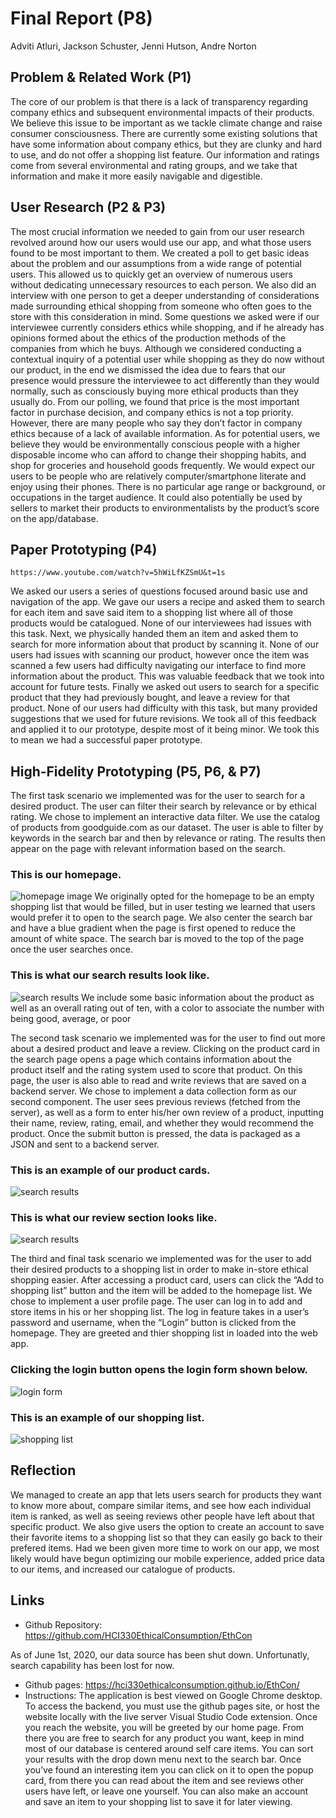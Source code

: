# Final Report (P8) 
Adviti Atluri, Jackson Schuster, Jenni Hutson, Andre Norton

## Problem & Related Work (P1)
The core of our problem is that there is a lack of transparency regarding company ethics and subsequent environmental impacts of their products. We believe this issue to be important as we tackle climate change and raise consumer consciousness. There are currently some existing solutions that have some information about company ethics, but they are clunky and hard to use, and do not offer a shopping list feature. Our information and ratings come from several environmental and rating groups, and we take that information and make it more easily navigable and digestible.

## User Research (P2 & P3)
The most crucial information we needed to gain from our user research revolved around how our users would use our app, and what those users found to be most important to them. We created a poll to get basic ideas about the problem and our assumptions from a wide range of potential users. This allowed us to quickly get an overview of numerous users without dedicating unnecessary resources to each person. We also did an interview with one person to get a deeper understanding of considerations made surrounding ethical shopping from someone who often goes to the store with this consideration in mind. Some questions we asked were if our interviewee currently considers ethics while shopping, and if he already has opinions formed about the ethics of the production methods of the companies from which he buys. Although we considered conducting a contextual inquiry of a potential user while shopping as they do now without our product, in the end we dismissed the idea due to fears that our presence would pressure the interviewee to act differently than they would normally, such as consciously buying more ethical products than they usually do. From our polling, we found that price is the most important factor in purchase decision, and company ethics is not a top priority. However, there are many people who say they don’t factor in company ethics because of a lack of available information. As for potential users, we believe they would be environmentally conscious people with a higher disposable income who can afford to change their shopping habits, and shop for groceries and household goods frequently. We would expect our users to be people who are relatively computer/smartphone literate and enjoy using their phones. There is no particular age range or background, or occupations in the target audience. It could also potentially be used by sellers to market their products to environmentalists by the product’s score on the app/database.

## Paper Prototyping (P4)
	https://www.youtube.com/watch?v=5hWiLfKZSmU&t=1s
We asked our users a series of questions focused around basic use and navigation of the app. We gave our users a recipe and asked them to search for each item and save said item to a shopping list where all of those products would be catalogued. None of our interviewees had issues with this task. Next, we physically handed them an item and asked them to search for more information about that product by scanning it. None of our users had issues with scanning our product, however once the item was scanned a few users had difficulty navigating our interface to find more information about the product. This was valuable feedback that we took into account for future tests. Finally we asked out users to search for a specific product that they had previously bought, and leave a review for that product. None of our users had difficulty with this task, but many provided suggestions that we used for future revisions. We took all of this feedback and applied it to our prototype, despite most of it being minor. We took this to mean we had a successful paper prototype.

## High-Fidelity Prototyping (P5, P6, & P7)
The first task scenario we implemented was for the user to search for a desired product. The user can filter their search by relevance or by ethical rating. We chose to implement an interactive data filter. We use the catalog of products from goodguide.com as our dataset. The user is able to filter by keywords in the search bar and then by relevance or rating. The results then appear on the page with relevant information based on the search.

### This is our homepage.
![homepage image](homepage.png)
We originally opted for the homepage to be an empty shopping list that would be filled, but in user testing we learned that users would prefer it to open to the search page. We also center the search bar and have a blue gradient when the page is first opened to reduce the amount of white space. The search bar is moved to the top of the page once the user searches once.

### This is what our search results look like.
![search results](searchresult.png)
We include some basic information about the product as well as an overall rating out of ten, with a color to associate the number with being good, average, or poor

The second task scenario we implemented was for the user to find out more about a desired product and leave a review. Clicking on the product card in the search page opens a page which contains information about the product itself and the rating system used to score that product. On this page, the user is also able to read and write reviews that are saved on a backend server. We chose to implement a data collection form as our second component. The user sees previous reviews (fetched from the server), as well as a form to enter his/her own review of a product, inputting their name, review, rating, email, and whether they would recommend the product. Once the submit button is pressed, the data is packaged as a JSON and sent to a backend server.

### This is an example of our product cards.
![search results](productpage.png)

### This is what our review section looks like.
![search results](productpage2.png)

The third and final task scenario we implemented was for the user to add their desired products to a shopping list in order to make in-store ethical shopping easier. After accessing a product card, users can click the “Add to shopping list” button and the item will be added to the homepage list. We chose to implement a user profile page. The user can log in to add and store items in his or her shopping list. The log in feature takes in a user’s password and username, when the “Login” button is clicked from the homepage. They are greeted and thier shopping list in loaded into the web app.

### Clicking the login button opens the login form shown below.
![login form](loginform.png)

### This is an example of our shopping list.
![shopping list](shoppinglist.png) 

## Reflection
We managed to create an app that lets users search for products they want to know more about, compare similar items, and see how each individual item is ranked, as well as seeing reviews other people have left about that specific product. We also give users the option to create an account to save their favorite items to a shopping list so that they can easily go back to their prefered items. Had we been given more time to work on our app, we most likely would have begun optimizing our mobile experience, added price data to our items, and increased our catalogue of products. 

## Links
- Github Repository: https://github.com/HCI330EthicalConsumption/EthCon

As of June 1st, 2020, our data source has been shut down. Unfortunatly, search capability has been lost for now.
- Github pages: https://hci330ethicalconsumption.github.io/EthCon/ 
- Instructions: The application is best viewed on Google Chrome desktop. To access the backend, you must use the github pages site, or host the website locally with the live server Visual Studio Code extension. Once you reach the website, you will be greeted by our home page. From there you are free to search for any product you want, keep in mind most of our database is centered around self care items. You can sort your results with the drop down menu next to the search bar. Once you’ve found an interesting item you can click on it to open the popup card, from there you can read about the item and see reviews other users have left, or leave one yourself. You can also make an account and save an item to your shopping list to save it for later viewing.




